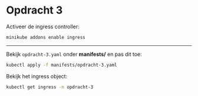 # Opdracht 3

Activeer de ingress controller:
```sh
minikube addons enable ingress
```

---

Bekijk `opdracht-3.yaml` onder **manifests/** en pas dit toe:
```sh
kubectl apply -f manifests/opdracht-3.yaml
```

Bekijk het ingress object:
```sh
kubectl get ingress -n opdracht-3
```